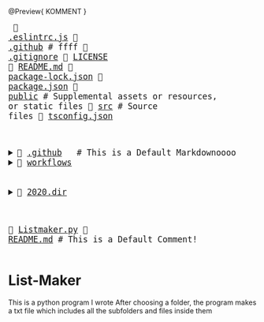 @Preview{ KOMMENT }
<big><pre>
📜 <a href="./.eslintrc.js">.eslintrc.js</a> 
📂 <a href="./.github">.github</a>           <span># ffff</span>
📜 <a href="./.gitignore">.gitignore</a> 
📄 <a href="./LICENSE">LICENSE</a> 
📄 <a href="./README.md">README.md</a> 
📄 <a href="./package-lock.json">package-lock.json</a> 
📄 <a href="./package.json">package.json</a> 
📂 <a href="./public">public</a>            <span># Supplemental assets or resources, or static files</span>
📂 <a href="./src">src</a>               <span># Source files</span>
📄 <a href="./tsconfig.json">tsconfig.json</a> 
</pre></big>
<big><pre>
<details><summary>📂 <a href="./.github">.github</a>   # This is a Default Markdownoooo
<details><summary>📂 <a href="./.github/workflows">workflows</a> <span></span>
</summary><blockquote>📄 <a href="./.github/workflows/pythonpackage.yml">pythonpackage.yml</a> </blockquote></details></blockquote></details>

<details><summary>📂 <a href="./2020.dir">2020.dir</a> <span></span>
</summary><blockquote>📄 <a href="./2020.dir/abc.txt">abc.txt</a> </blockquote></details>

📄 <a href="./Listmaker.py">Listmaker.py</a> 
📄 <a href="./README.md">README.md</a>    # This is a Default Comment!
</pre></big>

# List-Maker

This is a python program I wrote
After choosing a folder, the program makes a txt file which includes all the subfolders and files inside them

